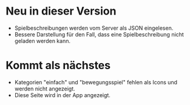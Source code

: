 # Neu in dieser Version

- Spielbeschreibungen werden vom Server als JSON eingelesen.
- Bessere Darstellung für den Fall, dass eine Spielbeschreibung nicht geladen werden kann.


# Kommt als nächstes

- Kategorien "einfach" und "bewegungsspiel" fehlen als Icons und werden nicht angezeigt.
- Diese Seite wird in der App angezeigt.